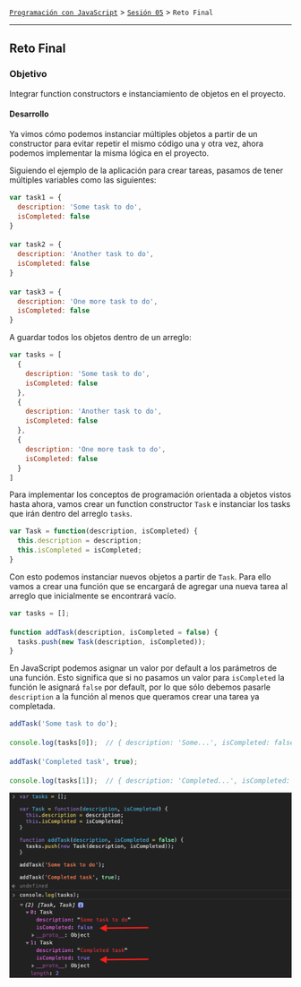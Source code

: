 [`Programación con JavaScript`](../../Readme.md) > [`Sesión 05`](../Readme.md) > `Reto Final`

---

## Reto Final

### Objetivo

Integrar function constructors e instanciamiento de objetos en el proyecto.

#### Desarrollo

Ya vimos cómo podemos instanciar múltiples objetos a partir de un constructor para evitar repetir el mismo código una y otra vez, ahora podemos implementar la misma lógica en el proyecto.

Siguiendo el ejemplo de la aplicación para crear tareas, pasamos de tener múltiples variables como las siguientes:

```javascript
var task1 = {
  description: 'Some task to do',
  isCompleted: false
}

var task2 = {
  description: 'Another task to do',
  isCompleted: false
}

var task3 = {
  description: 'One more task to do',
  isCompleted: false
}
```

A guardar todos los objetos dentro de un arreglo:

```javascript
var tasks = [
  {
    description: 'Some task to do',
    isCompleted: false
  },
  {
    description: 'Another task to do',
    isCompleted: false
  },
  {
    description: 'One more task to do',
    isCompleted: false
  }
]
```

Para implementar los conceptos de programación orientada a objetos vistos hasta ahora, vamos crear un function constructor `Task` e instanciar los tasks que irán dentro del arreglo `tasks`.

```javascript
var Task = function(description, isCompleted) {
  this.description = description;
  this.isCompleted = isCompleted;
}
```

Con esto podemos instanciar nuevos objetos a partir de `Task`. Para ello vamos a crear una función que se encargará de agregar una nueva tarea al arreglo que inicialmente se encontrará vacío.

```javascript
var tasks = [];

function addTask(description, isCompleted = false) {
  tasks.push(new Task(description, isCompleted));
}
```

En JavaScript podemos asignar un valor por default a los parámetros de una función. Esto significa que si no pasamos un valor para `isCompleted` la función le asignará `false` por default, por lo que sólo debemos pasarle `description` a la función al menos que queramos crear una tarea ya completada.

```javascript
addTask('Some task to do');

console.log(tasks[0]);  // { description: 'Some...', isCompleted: false }

addTask('Completed task', true);

console.log(tasks[1]);  // { description: 'Completed...', isCompleted: true }
```

![Tasks](./assets/tasks.png)
